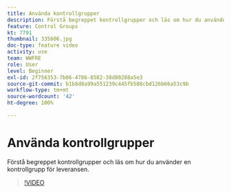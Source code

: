 ```yaml
---
title: Använda kontrollgrupper
description: Förstå begreppet kontrollgrupper och läs om hur du använder en kontrollgrupp för leveransen.
feature: Control Groups
kt: 7791
thumbnail: 335606.jpg
doc-type: feature video
activity: use
team: WWFRE
role: User
level: Beginner
exl-id: 2f756353-7b06-4786-8582-38d80288a5e3
source-git-commit: b1b8d8a99a551239c445fb588cbd126b66a53c9b
workflow-type: tm+mt
source-wordcount: '42'
ht-degree: 100%

---
```


# Använda kontrollgrupper

Förstå begreppet kontrollgrupper och läs om hur du använder en kontrollgrupp för leveransen.

>[!VIDEO](https://video.tv.adobe.com/v/335606?quality=12&learn=on)

